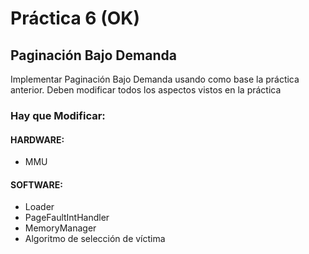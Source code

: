 # Práctica 6 (OK)
## Paginación Bajo Demanda

Implementar Paginación Bajo Demanda usando como base la práctica anterior.
Deben modificar todos los aspectos vistos en la práctica


### Hay que Modificar:


#### HARDWARE:
- MMU


#### SOFTWARE:
 - Loader
 - PageFaultIntHandler
 - MemoryManager
 - Algoritmo de selección de víctima
